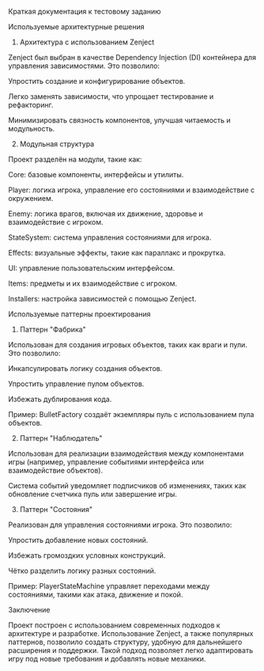 Краткая документация к тестовому заданию

Используемые архитектурные решения

1. Архитектура с использованием Zenject

Zenject был выбран в качестве Dependency Injection (DI) контейнера для управления зависимостями. Это позволило:

Упростить создание и конфигурирование объектов.

Легко заменять зависимости, что упрощает тестирование и рефакторинг.

Минимизировать связность компонентов, улучшая читаемость и модульность.

2. Модульная структура

Проект разделён на модули, такие как:

Core: базовые компоненты, интерфейсы и утилиты.

Player: логика игрока, управление его состояниями и взаимодействие с окружением.

Enemy: логика врагов, включая их движение, здоровье и взаимодействие с игроком.

StateSystem: система управления состояниями для игрока.

Effects: визуальные эффекты, такие как параллакс и прокрутка.

UI: управление пользовательским интерфейсом.

Items: предметы и их взаимодействие с игроком.

Installers: настройка зависимостей с помощью Zenject.

Используемые паттерны проектирования

1. Паттерн "Фабрика"

Использован для создания игровых объектов, таких как враги и пули. Это позволило:

Инкапсулировать логику создания объектов.

Упростить управление пулом объектов.

Избежать дублирования кода.

Пример: BulletFactory создаёт экземпляры пуль с использованием пула объектов.

2. Паттерн "Наблюдатель"

Использован для реализации взаимодействия между компонентами игры (например, управление событиями интерфейса или взаимодействие объектов).

Система событий уведомляет подписчиков об изменениях, таких как обновление счетчика пуль или завершение игры.

3. Паттерн "Состояния"

Реализован для управления состояниями игрока. Это позволило:

Упростить добавление новых состояний.

Избежать громоздких условных конструкций.

Чётко разделить логику разных состояний.

Пример: PlayerStateMachine управляет переходами между состояниями, такими как атака, движение и покой.

Заключение

Проект построен с использованием современных подходов к архитектуре и разработке. Использование Zenject, а также популярных паттернов, позволило создать структуру, удобную для дальнейшего расширения и поддержки. Такой подход позволяет легко адаптировать игру под новые требования и добавлять новые механики.

